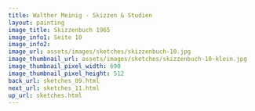 ```yaml
---
title: Walther Meinig - Skizzen & Studien
layout: painting
image_title: Skizzenbuch 1965
image_info1: Seite 10
image_info2: 
image_url: assets/images/sketches/skizzenbuch-10.jpg
image_thumbnail_url: assets/images/sketches/skizzenbuch-10-klein.jpg
image_thumbnail_pixel_width: 690
image_thumbnail_pixel_height: 512
back_url: sketches_09.html
next_url: sketches_11.html
up_url: sketches.html
---
```


